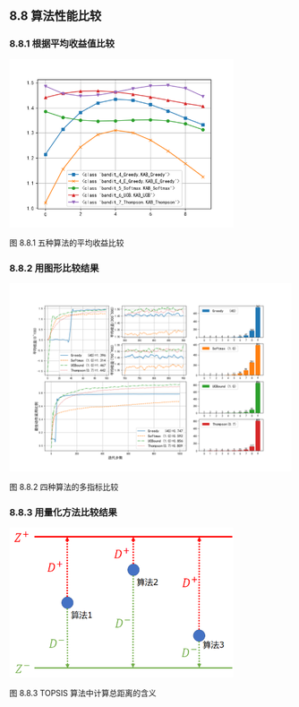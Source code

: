 
## 8.8 算法性能比较

### 8.8.1 根据平均收益值比较


<img src='./img/algo-compare2.png' width=400/>

图 8.8.1 五种算法的平均收益比较


### 8.8.2 用图形比较结果


<img src='./img/algo-compare.png'/>

图 8.8.2 四种算法的多指标比较

### 8.8.3 用量化方法比较结果

<img src='./img/TOPSIS.png' width=400/>

图 8.8.3 TOPSIS 算法中计算总距离的含义

